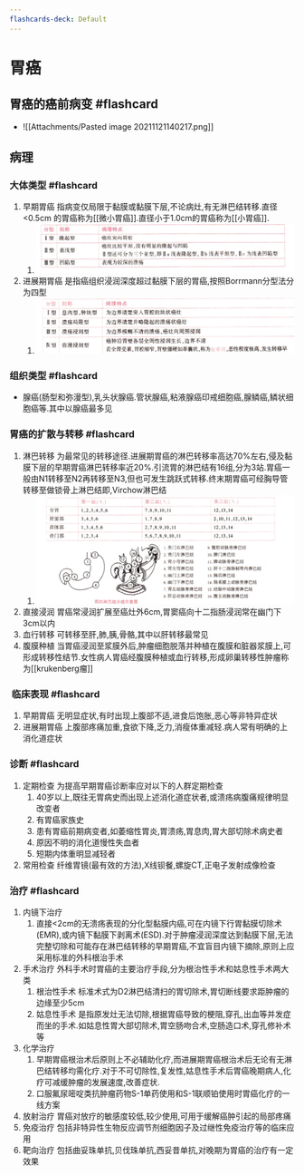 ```yaml
---
flashcards-deck: Default
---
```


# 胃癌

## 胃癌的癌前病变 #flashcard 
- ![[Attachments/Pasted image 20211121140217.png]]
<!--ID: 1637497311852-->







## 病理
### 大体类型 #flashcard 
1. 早期胃癌 指病变仅局限于黏膜或黏膜下层,不论病灶,有无淋巴结转移.直径<0.5cm 的胃癌称为[[微小胃癌]].直径小于1.0cm的胃癌称为[[小胃癌]].
	1. ![](Attachments/Pasted%20image%2020211121141141.png)
2. 进展期胃癌 是指癌组织浸润深度超过黏膜下层的胃癌,按照Borrmann分型法分为四型
	1. ![](Attachments/Pasted%20image%2020211121141317.png)
<!--ID: 1637497311861-->








### 组织类型 #flashcard 
- 腺癌(肠型和弥漫型),乳头状腺癌.管状腺癌,粘液腺癌印戒细胞癌,腺鳞癌,鳞状细胞癌等.其中以腺癌最多见
<!--ID: 1637497311867-->








### 胃癌的扩散与转移 #flashcard 
1. 淋巴转移 为最常见的转移途径.进展期胃癌的淋巴转移率高达70%左右,侵及黏膜下层的早期胃癌淋巴转移率近20%.引流胃的淋巴结有16组,分为3站.胃癌一般由N1转移至N2再转移至N3,但也可发生跳跃式转移.终末期胃癌可经胸导管转移至做锁骨上淋巴结即,Virchow淋巴结
	1. ![](Attachments/Pasted%20image%2020211121154456.png)
2. 直接浸润 胃癌常浸润扩展至癌灶外6cm,胃窦癌向十二指肠浸润常在幽门下3cm以内
3. 血行转移 可转移至肝,肺,胰,骨骼,其中以肝转移最常见
4. 腹膜种植 当胃癌浸润至浆膜外后,肿瘤细胞脱落并种植在腹膜和脏器浆膜上,可形成转移性结节.女性病人胃癌经腹膜种植或血行转移,形成卵巢转移性肿瘤称为[[krukenberg瘤]]
<!--ID: 1637497311870-->








###  临床表现 #flashcard 
1. 早期胃癌 无明显症状,有时出现上腹部不适,进食后饱胀,恶心等非特异症状
2. 进展期胃癌 上腹部疼痛加重,食欲下降,乏力,消瘦体重减轻.病人常有明确的上消化道症状
<!--ID: 1637497311872-->







### 诊断 #flashcard 
1. 定期检查 为提高早期胃癌诊断率应对以下的人群定期检查
	1. 40岁以上,既往无胃病史而出现上述消化道症状者,或溃疡病腹痛规律明显改变者
	2. 有胃癌家族史
	3. 患有胃癌前期病变者,如萎缩性胃炎,胃溃疡,胃息肉,胃大部切除术病史者
	4. 原因不明的消化道慢性失血者
	5. 短期内体重明显减轻者
2. 常用检查 纤维胃镜(最有效的方法),X线钡餐,螺旋CT,正电子发射成像检查
<!--ID: 1637497311874-->







### 治疗 #flashcard 
1. 内镜下治疗 
	1. 直接<2cm的无溃疡表现的分化型黏膜内癌,可在内镜下行胃黏膜切除术(EMR),或内镜下黏膜下剥离术(ESD).对于肿瘤浸润深度达到黏膜下层,无法完整切除和可能存在淋巴结转移的早期胃癌,不宜盲目内镜下摘除,原则上应采用标准的外科根治手术
2. 手术治疗 外科手术时胃癌的主要治疗手段,分为根治性手术和姑息性手术两大类
	1. 根治性手术 标准术式为D2淋巴结清扫的胃切除术,胃切断线要求距肿瘤的边缘至少5cm
	2. 姑息性手术 是指原发灶无法切除,根据胃癌导致的梗阻,穿孔,出血等并发症而坐的手术.如姑息性胃大部切除术,胃空肠吻合术,空肠造口术,穿孔修补术等
3. 化学治疗 
	1. 早期胃癌根治术后原则上不必辅助化疗,而进展期胃癌根治术后无论有无淋巴结转移均需化疗.对于不可切除性,复发性,姑息性手术后胃癌晚期病人,化疗可减缓肿瘤的发展速度,改善症状.
	2. 口服氟尿嘧啶类抗肿瘤药物S-1单药使用和S-1联顺铂使用时胃癌化疗的一线方案
4. 放射治疗 胃癌对放疗的敏感度较低,较少使用,可用于缓解癌肿引起的局部疼痛
5. 免疫治疗 包括非特异性生物反应调节剂细胞因子及过继性免疫治疗等的临床应用
6. 靶向治疗 包括曲妥珠单抗,贝伐珠单抗,西妥昔单抗,对晚期为胃癌的治疗有一定效果
<!--ID: 1637497311875-->








